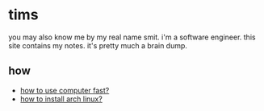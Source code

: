 # tims

you may also know me by my real name smit. i'm a software engineer. this site contains my notes. it's pretty much a brain dump.

## how

- [how to use computer fast?](/use-computer-fast)
- [how to install arch linux?](/install-arch-linux)
